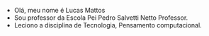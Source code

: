 -  Olá, meu nome é Lucas Mattos
-  Sou professor da Escola Pei Pedro Salvetti Netto Professor. 
-  Leciono a disciplina de Tecnologia, Pensamento computacional. 

<!---
lucascoach/lucascoach is a ✨ special ✨ repository because its `README.md` (this file) appears on your GitHub profile.
You can click the Preview link to take a look at your changes.
--->
